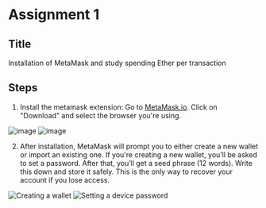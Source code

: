 # Assignment 1

## Title
Installation of MetaMask and study spending Ether per transaction

## Steps

1. Install the metamask extension: Go to [MetaMask.io](https://metamask.io/). Click on "Download" and select the browser you're using.

![image](https://github.com/user-attachments/assets/cb7ab6ff-8a2d-466d-9e3e-af253397377d)
![image](https://github.com/user-attachments/assets/3ed58872-57fc-44b1-913f-345b168446ef)

2. After installation, MetaMask will prompt you to either create a new wallet or import an existing one. If you're creating a new wallet, you’ll be asked to set a password. After that, you’ll get a seed phrase (12 words). Write this down and store it safely. This is the only way to recover your account if you lose access.

![Creating a wallet](https://github.com/user-attachments/assets/eda4451a-8203-46f5-92d2-b6db02ed6b8f)
![Setting a device password](https://github.com/user-attachments/assets/414e56dc-7d42-49e7-930e-2b5de87bc394)
